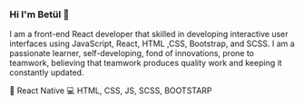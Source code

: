 ### Hi I'm Betül 👋

I am a front-end React developer that skilled in developing interactive user interfaces using JavaScript, React, HTML ,CSS, Bootstrap, and SCSS.
I am a passionate learner, self-developing, fond of innovations, prone to teamwork, believing that teamwork produces quality work and keeping it constantly updated.


📱 React Native
💻 HTML, CSS, JS, SCSS, BOOTSTARP

<!--
**user-beti/user-beti** is a ✨ _special_ ✨ repository because its `README.md` (this file) appears on your GitHub profile.

Here are some ideas to get you started:

- 🔭 I’m currently working on ...
- 🌱 I’m currently learning React Native
- 👯 I’m looking to collaborate on ...
- 🤔 I’m looking for help with ...
- 💬 Ask me about ...
- 📫 How to reach me: betulakarsu622@gmail.com 
- 😄 Pronouns: ...
- ⚡ Fun fact: ı am funny
-->
